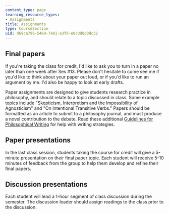 ```yaml
---
content_type: page
learning_resource_types:
- Assignments
title: Assignments
type: CourseSection
uid: d69ca796-5469-7481-a3fd-e9c0d8d0dc32
---
```


Final papers
------------

If you're taking the class for credit, I'd like to ask you to turn in a paper no later than one week after Ses #13. Please don't hesitate to come see me if you'd like to think about your paper out loud, or if you'd like to run an argument by me. I'd also be happy to look at early drafts.

Paper assignments are designed to give students research practice in philosophy, and should relate to a topic discussed in class. Some example topics include "Skepticism, Interpretism and the Impossibility of Agnosticism" and "On Intentional Transitive Verbs." Papers should be formatted as an article to submit to a philosophy journal, and must produce a novel contribution to the debate. Read these additional [Guidelines for Philosophical Writing](http://www.jimpryor.net/teaching/guidelines/writing.html) for help with writing strategies.

Paper presentations
-------------------

In the last class session, students taking the course for credit will give a 5-minute presentation on their final paper topic. Each student will receive 5-10 minutes of feedback from the group to help them develop and refine their final papers.

Discussion presentations
------------------------

Each student will lead a 1-hour segment of class discussion during the semester. The discussion leader should assign readings to the class prior to the discussion.